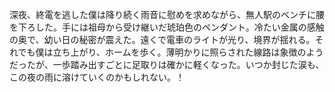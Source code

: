 深夜、終電を逃した僕は降り続く雨音に慰めを求めながら、無人駅のベンチに腰を下ろした。手には祖母から受け継いだ琥珀色のペンダント。冷たい金属の感触の奥で、幼い日の秘密が震えた。遠くで電車のライトが光り、境界が揺れる。それでも僕は立ち上がり、ホームを歩く。薄明かりに照らされた線路は象徴のようだったが、一歩踏み出すごとに足取りは確かに軽くなった。いつか封じた涙も、この夜の雨に溶けていくのかもしれない。！
<!-- 実計測200字 -->